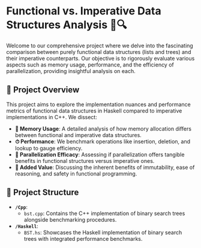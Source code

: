 # Functional vs. Imperative Data Structures Analysis 🌳🔍

Welcome to our comprehensive project where we delve into the fascinating comparison between purely functional data structures (lists and trees) and their imperative counterparts. Our objective is to rigorously evaluate various aspects such as memory usage, performance, and the efficiency of parallelization, providing insightful analysis on each.

## 🎯 Project Overview

This project aims to explore the implementation nuances and performance metrics of functional data structures in Haskell compared to imperative implementations in C++. We dissect:

- **🧠 Memory Usage**: A detailed analysis of how memory allocation differs between functional and imperative data structures.
- **⏱ Performance**: We benchmark operations like insertion, deletion, and lookup to gauge efficiency.
- **🚀 Parallelization Efficacy**: Assessing if parallelization offers tangible benefits in functional structures versus imperative ones.
- **🌟 Added Value**: Discussing the inherent benefits of immutability, ease of reasoning, and safety in functional programming.

## 📂 Project Structure

- **`/Cpp`**:
  - `bst.cpp`: Contains the C++ implementation of binary search trees alongside benchmarking procedures.
- **`/Haskell`**:
  - `BST.hs`: Showcases the Haskell implementation of binary search trees with integrated performance benchmarks.


